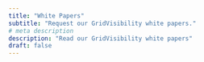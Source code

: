 ```yaml
---
title: "White Papers"
subtitle: "Request our GridVisibility white papers."
# meta description
description: "Read our GridVisibility white papers"
draft: false
---
```

